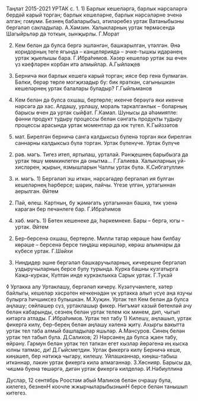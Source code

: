 Таңлат 2015-2021
УРТАК с. 1. 1) Барлык кешеләргә, барлык нәрсәләргә бердәй карый торган; барлык кешеләрне, барлык нәрсәләрне эченә алган; гомуми. Безнең бабаларыбыз, әтиләребез уртак Ватаныбызны бергәләп сакладылар. А.Хәмзин. Халыкларның уртак төрмәсендә Шагыйрьләр дә тоткын, зынҗырлы. Г.Морат

2) Кем белән дә булса бергә эшләнгән, башкарылган, үтәлгән. Әнә коридорның теге ягында – канцеляриядә – эчке-тышкы идарәнең уртак җыелышы бара. Г.Ибраһимов. Хәзер кешеләр уртак эш өчен үз кәефләрен корбан итә алмыйлар. А.Гыйләҗев

3) Берничә яки барлык кешегә карый торган; иясе бер генә булмаган. Бәлки, берәр төрле могҗизадыр бу: бик яраткан, сагынышкан кешеләрнең уртак балалары буладыр? Г.Гыйльманов

4) Кем белән дә булса охшаш, бертөрле; икенче берәүгә яки икенче нәрсәгә дә хас. Алдашу, урлашу, мораль таркалганлык – боларның барысы өчен дә уртак сыйфат. Г.Камал. Шунысы да әһәмиятле: фәнни продукт тудыру процессы белән сәнгать продукты тудыру процессы арасында уртак моментлар да юк түгел. К.Гыйззәтов

5) мат. Бирелгән берничә санга калдыксыз бүленә торган яки бирелгән саннарны калдыксыз бүлә торган. Уртак бүленүче. Уртак бүлүче

2. рәв. мәгъ. Тигез итеп, яртылаш, урталай. Рәнҗешнең барыбызга да уртак төшү мөмкинлеген дә онытма... Г.Галиева. Халыкларның уй-хисләрен, җырын, язмышларын Чаллы уртак бүлә. К.Сибгатуллин

3. и. мәгъ. 1) Бергәләп эш иткән, нәрсәгәдер бергәләп ия булган кешеләрнең һәрберсе; шәрик, пайчы. Үгезе үлгән, уртагыннан аерылган. Әйтем

2) Пай, өлеш. Картның, бу җәмәгать уртагыннан башка, тик үзенә караган бер печәнлеге бар. Г.Ибраһимов

4. хәб. мәгъ. 1) Бөтен кешенеке дә, һәркемнеке. Бары – бергә, югы – уртак. Әйтем

2) Бер-берсенә охшаш, бертөрле. Милли татар көрәше һәм билбау көрәше – берсенә берсе тиңдәш көрәшләр, көрәш алымнары да күбесе уртак. Г.Шәйхи

3) Ниндидер эшне бергәләп башкаручыларның, кичерешне бергәләп уздыручыларның берсе булу турында. Курка башны кузгатырга Кәҗә-куркак, Күптән инде куркаклыкка Сарык уртак. Г.Тукай

◊ Уртакка алу Уртаклашу, бергәләп кичерү. Күзәтүчәнлеге, хәтер байлыгы, кешеләр хәсрәтен кечкенәдән үк уртакка алып үсүе аңа язучы булырга һичшиксез булышкан. М.Хуҗин. Уртак тел Кем белән дә булса аңлашу; сөйләшер сүз, уртаклашыр фикер. Нигъмәт казый бөтенләй ачу белән кабарынды, сезнең белән уртак телем юк минем, дип, чыгып китәргә атлады. Г.Ибраһимов. Уртак тел табу 1) Килешү, аңлашып, уртак фикергә килү, бер-берең белән аңлашу хәленә җитү. Ахыргы вакытта уртак тел таба алмый башладылар яшьләр. А.Мансуров. Синең белән уртак тел табып була. Д.Салихов; 2) Нәрсәнең дә булса җаен табу, өйрәнү. Гармун белән уртак тел тапкан егет кызлар йөрәгенә иң кыска юлны тапмас, ди! Д.Гыйсметдин. Уртак фикергә килү Берничә кеше, киңәшеп, бер нәтиҗә чыгару, килешү. Уйлашканнар, киңәш-табыш иткәннәр, ләкин уртак фикергә килә алмаганнар. З.Хөснияр. Барысы да, чишмә буена төшәргә, дигән уртак фикергә килделәр. И.Нәбиуллина


Дуслар, 12 сентябрь Роостәм абый Маликов белән очрашу була, килегез, безненН коочле жжырчыларыбызнынН берсе белән танышып китегез.
